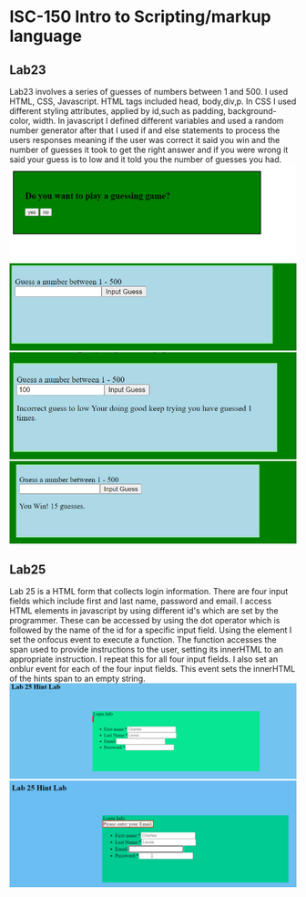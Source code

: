 # ISC-150 Intro to Scripting/markup language
## Lab23 
Lab23 involves a series of guesses of numbers between 1 and 500. I used HTML, CSS, Javascript. HTML tags included head, body,div,p. In CSS I used different styling attributes, applied by id,such as padding, background-color, width. In javascript I defined different variables and used a random number generator after that I used if and else statements to process the users responses meaning if the user was correct it said you win and the number of guesses it took to get the right answer and if you were wrong it said your guess is to low and it told you the number of guesses you had.
![Lab23A.png](Lab23A.png)
![Lab23B.png](Lab23B.png)
![Lab23C.png](Lab23C.png)
![Lab23FinalResult.png](Lab23FinalResult.png)
## Lab25
Lab 25 is a HTML form that collects login information. There are four input fields which include first and last name, password and email.  I  access HTML elements in javascript by using different id's which are set by the programmer. These can be accessed by using the dot operator which is followed by the name of the id for a specific input field. Using the element I set the onfocus event to execute a function. The function accesses the span used to provide instructions to the user, setting its innerHTML to an appropriate instruction. I repeat this for all four input fields. I also set an onblur event for each of the four input fields. This event sets the innerHTML of the hints span to an empty string.
![Lab25A.png](Lab25A.png)
![Lab25b.png](Lab25b.png)